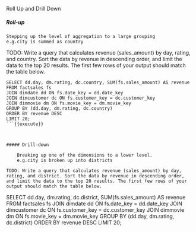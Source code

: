 Roll Up and Drill Down


##### Roll-up

    Stepping up the level of aggregation to a large grouping
    e.g.city is summed as country

TODO: Write a query that calculates revenue (sales_amount) by day, rating, and country. Sort the data by revenue in descending order, and limit the data to the top 20 results. The first few rows of your output should match the table below.

```
SELECT dd.day, dm.rating, dc.country, SUM(fs.sales_amount) AS revenue
FROM factsales fs
JOIN dimdate dd ON fs.date_key = dd.date_key
JOIN dimcustomer dc ON fs.customer_key = dc.customer_key
JOIN dimmovie dm ON fs.movie_key = dm.movie_key
GROUP BY (dd.day, dm.rating, dc.country)
ORDER BY revenue DESC
LIMIT 20;
```{{execute}}



##### Drill-down

    Breaking up one of the dimensions to a lower level.
    e.g.city is broken up into districts

TODO: Write a query that calculates revenue (sales_amount) by day, rating, and district. Sort the data by revenue in descending order, and limit the data to the top 20 results. The first few rows of your output should match the table below.

```
SELECT dd.day, dm.rating, dc.district, SUM(fs.sales_amount) AS revenue
FROM factsales fs
JOIN dimdate dd ON fs.date_key = dd.date_key
JOIN dimcustomer dc ON fs.customer_key = dc.customer_key
JOIN dimmovie dm ON fs.movie_key = dm.movie_key
GROUP BY (dd.day, dm.rating, dc.district)
ORDER BY revenue DESC
LIMIT 20;
```{{execute}}



